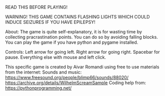 READ THIS BEFORE PLAYING!

WARNING!
    THIS GAME CONTAINS FLASHING LIGHTS WHICH COULD INDUCE SEIZURES IF YOU HAVE EPILEPSY!


About:
    The game is quite self-explanatory, it is for wasting time by collecting pracrastination points. You can do so by avoiding falling blocks.
    You can play the game if you have python and pygame installed.

Controls:
    Left arrow for going left.
    Right arrow for going right.
    Spacebar for pause.
    Everything else with mouse and left click.
    
This specific game is created by Aivar Romandi using free to use materials from the internet:
Sounds and music:
https://www.freesound.org/people/blimp66/sounds/88020/
https://archive.org/details/WilhelmScreamSample
Coding help from:
https://pythonprogramming.net/
